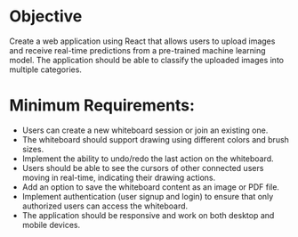 # Objective
Create a web application using React that allows users to upload images and receive real-time predictions from a pre-trained machine learning model. The application should be able to classify the uploaded images into multiple categories.

# Minimum Requirements:

* Users can create a new whiteboard session or join an existing one.
* The whiteboard should support drawing using different colors and brush sizes.
* Implement the ability to undo/redo the last action on the whiteboard.
* Users should be able to see the cursors of other connected users moving in real-time, indicating their drawing actions.
* Add an option to save the whiteboard content as an image or PDF file.
* Implement authentication (user signup and login) to ensure that only authorized users can access the whiteboard.
* The application should be responsive and work on both desktop and mobile devices.